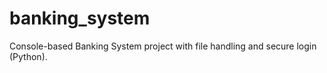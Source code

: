 # banking_system
Console-based Banking System project with file handling and secure login (Python).
